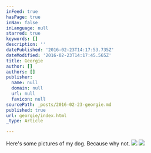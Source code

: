 ```yaml
---
inFeed: true
hasPage: true
inNav: false
inLanguage: null
starred: true
keywords: []
description: ''
datePublished: '2016-02-23T14:17:53.735Z'
dateModified: '2016-02-23T14:17:45.565Z'
title: Georgie
author: []
authors: []
publisher:
  name: null
  domain: null
  url: null
  favicon: null
sourcePath: _posts/2016-02-23-georgie.md
published: true
url: georgie/index.html
_type: Article

---
```

Here's some pictures of my dog. Because why not.
![](https://the-grid-user-content.s3-us-west-2.amazonaws.com/bb86bb78-24ea-46cf-9f9e-87187c3aff70.gif)
![](https://the-grid-user-content.s3-us-west-2.amazonaws.com/802c94ea-21fb-4f12-9fb1-6ae68baeb6af.gif)